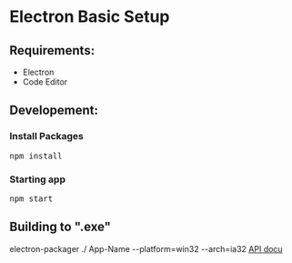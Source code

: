 # Electron Basic Setup

## Requirements:
* Electron
* Code Editor


## Developement:

### Install Packages
<pre>
npm install
</pre>

### Starting app
<pre>
npm start
</pre>


## Building to ".exe"
electron-packager ./ App-Name --platform=win32 --arch=ia32
[API docu](https://github.com/electron-userland/electron-packager/blob/master/docs/api.md#platform)
